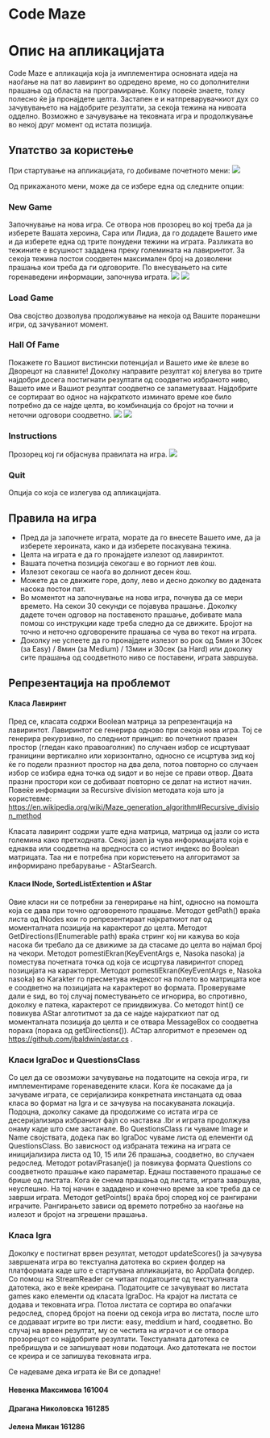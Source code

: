 # Code Maze



# Опис на апликацијата

Code Maze е апликација која ја имплементира основната идеја на наоѓање на пат во лавиринт во одредено време, но со дополнителни прашања од областа на програмирање. Колку повеќе знаете, толку полесно ќе ја пронајдете целта.
Застапен е и натпреварувачкиот дух со зачувувањето на најдобрите резултати, за секоја тежина на нивоата одделно.
Возможно е зачувување на тековната игра и продолжување во некој друг момент од истата позиција.

## Упатство за користење

При стартување на апликацијата, го добиваме почетното мени:
![](Lavirint/readMeShots/menu.png)

Од прикажаното мени, може да се избере една од следните опции: 

### New Game

Започнување на нова игра. Се отвора нов прозорец во кој треба да ја изберете Вашата хероина, Сара или Лидиа, да го додадете Вашето име и да изберете една од трите понудени тежини на играта. Разликата во тежините е всушност зададена преку големината на лавиринтот. За секоја тежина постои соодветен максимален број на дозволени прашања кои треба да ги одговорите.
По внесувањето на сите горенаведени информации, започнува играта.
![](Lavirint/readMeShots/new%20game%20sara%20hover.png)
![](Lavirint/readMeShots/sara1.png)

### Load Game

Ова својство дозволува продолжување на некоја од Вашите поранешни игри, од зачуваниот момент.

### Hall Of Fame

Покажете го Вашиот вистински потенцијал и Вашето име ќе влезе во Дворецот на славните!
Доколку направите резултат кој влегува во трите најдобри досега постигнати резултати од соодветно избраното ниво, Вашето име и Вашиот резултат соодветно се запаметуваат. Најдобрите се сортираат во однос на најкраткото изминато време кое било потребно да се најде целта, во комбинација со бројот на точни и неточни одговори соодветно.
![](Lavirint/readMeShots/iris%20hall%20of%20fame.png) ![](Lavirint/readMeShots/hall%20of%20fame.png)

### Instructions

Прозорец кој ги објаснува правилата на игра.
![](/Lavirint/readMeShots/instructions.png)

### Quit

Опција со која се излегува од апликацијата.




## Правила на игра

* Пред да ја започнете играта, морате да го внесете Вашето име, да ја изберете хероината, како и да изберете посакувана тежина.
* Целта на играта е да го пронајдете излезот од лавиринтот.
* Вашата почетна позиција секогаш е во горниот лев ќош.
* Излезот секогаш се наоѓа во долниот десен ќош.
* Можете да се движите горе, долу, лево и десно доколку во дадената насока постои пат.
* Во моментот на започнување на нова игра, почнува да се мери времето. На секои 30 секунди се појавува прашање. Доколку дадете точен одговор на поставеното прашање, добивате мала помош со инструкции каде треба следно да се движите. Бројот на точно и неточно одговорените прашања се чува во текот на играта.
* Доколку не успеете да го пронајдете излезот во рок од 5мин и 30сек (за Easy) / 8мин (за Medium) / 13мин и 30сек (за Hard) или доколку сите прашања од соодветното ниво се поставени, играта завршува.



## Репрезентација на проблемот



#### Класа Лавиринт

Пред се, класата содржи Boolean матрица за репрезентација на лавиринтот.
Лавиринтот се генерира одново при секоја нова игра. Тој се генерира рекурзивно, по следниот принцип: во почетниот празен простор (гледан како правоаголник) по случаен избор се исцртуваат границини вертикално или хоризонтално, односно се исцртува зид кој ќе го подели празниот простор на два дела, потоа повторно со случаен избор се избира една точка од ѕидот и во нејзе се прави отвор. Двата празни простори кои се добиваат повторно се делат на истиот начин. Повеќе информации за Recursive division методата која што ја користевме: https://en.wikipedia.org/wiki/Maze_generation_algorithm#Recursive_division_method

Класата лавиринт содржи уште една матрица, матрица од јазли со иста големина како претходната. Секој јазел ја чува информацијата која е еднаква или соодветна на вредноста со истиот индекс во Boolean матрицата. Таа ни е потребна при користењето на алгоритамот за информирано пребарување - AStarSearch.




#### Класи INode, SortedListExtention и AStar

Овие класи ни се потребни за генерирање на hint, односно на помошта која се дава при точно одговореното прашање.
Методот getPath() враќа листа од INodes кои го репрезентираат најкраткиот пат од моменталната позиција на карактерот до целта.
Методот GetDirections(IEnumerable<INode> path) враќа стринг кој ни кажува во која насока би требало да се движиме за да стасаме до целта во најмал број на чекори.
Методот pomestiEkran(KeyEventArgs e, Nasoka nasoka) ја поместува почетната точка од која се исцртува лавиринтот според позицијата на карактерот.
Методот pomestiEkran(KeyEventArgs e, Nasoka nasoka) во Karakter го пресметува индексот на полето во матрицата кое е соодветно на позицијата на карактерот во формата. Проверуваме дали е ѕид, во тој случај поместувањето се игнорира, во спротивно, доколку е патека, карактерот се приидвижува.
Со методот hint() се повикува AStar алготитмот за да се најде најкраткиот пат од моменталната позиција до целта и се отвара MessageBox со соодветна порака (порака од getDirections()).
АСтар алгоритмот е преземен од https://github.com/jbaldwin/astar.cs .

### Класи IgraDoc и QuestionsClass

Со цел да се овозможи зачувување на податоците на секоја игра, ги имплементираме горенаведените класи.
Кога ќе посакаме да ја зачуваме играта, се серијализира конкретната инстанцата од оваа класа во формат на Igra и се зачувува на посакуваната локација. Подоцна, доколку сакаме да продолжиме со истата игра се десеријализира избраниот фајл со наставка .lbr и играта продолжува онаму каде што сме застанале.
Во QuestionsClass ги чуваме Image и Name својствата, додека пак во IgraDoc чуваме листа од елементи од  QuestionsClass. Во зависност од избраната тежина на играта се иницијализира листа од 10, 15 или 26 прашања, соодветно, во случаен редослед. 
Методот potaviPrasanje() ја повикува формата Questions сo соодветното прашање како параметар. Еднаш поставеното прашање се брише од листата. Кога ќе снема прашања од листата, играта завршува, неуспешно. На тој начин е зададено и конечно време за кое треба да се заврши играта.
Методот getPoints() враќа број според кој се рангирани играчите. Рангирањето зависи од времето потребно за наоѓање на излезот и бројот на згрешени прашања.



### Класa Igra

Доколку е постигнат врвен резултат, методот updateScores() ja зачувува завршената игра во текстуална датотека во скриен фолдер на платформата каде што е стартувана апликацијата, во AppData фолдер.
Со помош на StreamReader се читаат податоците од текстуалната датотека, ако е веќе креирана. Податоците се зачувуваат во листата games како елементи од класата IgraDoc. На крајот на листата се додава и тековната игра. Потоа листата се сортира во опаѓачки редослед, според бројот на поени од секоја игра во листата, после што се додаваат игрите во три листи: easy, meddium и hard, соодветно. Во случај на врвен резултат, му се честита на играчот и се отвора прозорецот со најдобрите резултати. Текстуалната датотека се пребришува и се запишуваат нови податоци. Ако датотеката не постои се креира и се запишува тековната игра.

Се надеваме дека играта ќе Ви се допадне!



#### Невенка Максимова 161004
#### Драгана Николовска 161285
#### Јелена Микан 161286
